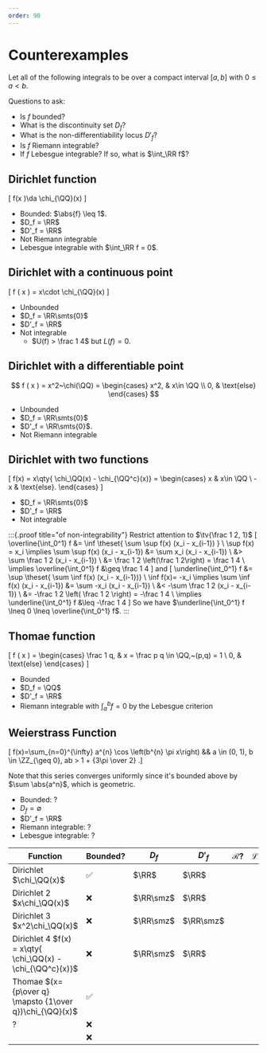 ```yaml
---
order: 90
---
```


# Counterexamples

Let all of the following integrals to be over a compact interval $[a, b]$ with $0 \leq a < b$.

Questions to ask:

- Is $f$ bounded?
- What is the discontinuity set $D_f$? 
- What is the non-differentiability locus $D'_f$?
- Is $f$ Riemann integrable?
- If $f$ Lebesgue integrable? 
  If so, what is $\int_\RR f$?

## Dirichlet function
\[
f(x )\da \chi_{\QQ}(x)
\]

- Bounded: $\abs{f} \leq 1$.
- $D_f = \RR$
- $D'_f = \RR$
- Not Riemann integrable
- Lebesgue integrable with $\int_\RR f = 0$.

## Dirichlet with a continuous point
\[
f ( x ) = x\cdot \chi_{\QQ}(x)
\]

- Unbounded
- $D_f = \RR\smts{0}$
- $D'_f = \RR$
- Not integrable
  - $U(f) > \frac 1 4$ but $L(f) = 0$.

## Dirichlet with a differentiable point
$$
f ( x ) = x^2~\chi(\QQ) = \begin{cases}
x^2, & x\in \QQ \\
0, & \text{else}
\end{cases}
$$

- Unbounded
- $D_f = \RR\smts{0}$
- $D'_f = \RR\smts{0}$.
- Not Riemann integrable

## Dirichlet with two functions

\[
f(x) = 
x\qty{ \chi_\QQ(x) - \chi_{\QQ^c}(x)}
= \begin{cases}
x & x\in \QQ 
\\
-x & \text{else}.
\end{cases}
\]

- $D_f = \RR\smts{0}$
- $D'_f = \RR$
- Not integrable


:::{.proof title="of non-integrability"}
Restrict attention to $\tv{\frac 1 2, 1}$
\[
\overline{\int_0^1} f 
&= \inf \theset{ \sum \sup f(x) (x_i - x_{i-1}) } \\
\sup f(x) = x_i \implies 
\sum \sup f(x) (x_i - x_{i-1}) &= \sum x_i (x_i - x_{i-1}) \\
&> \sum \frac 1 2 (x_i - x_{i-1}) \\
&= \frac 1 2 \left(\frac 1 2\right) = \frac 1 4 \\
\implies \overline{\int_0^1} f &\geq \frac 1 4
\]
and 
\[
\underline{\int_0^1} f 
&= \sup \theset{ \sum \inf f(x) (x_i - x_{i-1})} \\
\inf f(x)= -x_i \implies 
\sum \inf f(x) (x_i - x_{i-1}) 
&= \sum -x_i (x_i - x_{i-1}) \\
&< -\sum \frac 1 2 (x_i - x_{i-1}) \\
&= -\frac 1 2 \left( \frac 1 2 \right) = -\frac 1 4 \\
\implies \underline{\int_0^1} f &\leq -\frac 1 4
\]
So we have $\underline{\int_0^1} f \lneq 0 \lneq \overline{\int_0^1} f$.
:::


## Thomae function
\[
f ( x ) = \begin{cases}
\frac 1 q, & x = \frac p q \in \QQ,~(p,q) = 1 \\
0, & \text{else}
\end{cases}
\]

- Bounded 
- $D_f = \QQ$
- $D'_f = \RR$
- Riemann integrable with $\int_a^b f = 0$ by the Lebesgue criterion


## Weierstrass Function

\[
f(x)=\sum_{n=0}^{\infty} a^{n} \cos \left(b^{n} \pi x\right)
&&
a \in (0, 1), b \in \ZZ_{\geq 0}, ab > 1 + {3\pi \over 2}
.\]

Note that this series converges uniformly since it's bounded above by $\sum \abs{a^n}$, which is geometric.

- Bounded: ?
- $D_f = \emptyset$
- $D'_f = \RR$
- Riemann integrable: ?
- Lebesgue integrable: ?



| Function                                                   | Bounded? | $D_f$     | $D'_f$    | $\mathcal{R}$? | $\mathcal{L}$? |
| ---------------------------------------------------------- | -------- | --------- | --------- | -------------- | -------------- |
| Dirichlet $\chi_\QQ(x)$                                    | ✅       | $\RR$     | $\RR$     |                |                |
| Dirichlet 2 $x\chi_\QQ(x)$                                 | ❌       | $\RR\smz$ | $\RR$     |                |                |
| Dirichlet 3 $x^2\chi_\QQ(x)$                               | ❌       | $\RR\smz$ | $\RR\smz$ |                |                |
| Dirichlet 4 $f(x) = x\qty{ \chi_\QQ(x) - \chi_{\QQ^c}(x)}$ | ❌       | $\RR\smz$ | $\RR$     |                |                |
| Thomae $(x={p\over q} \mapsto {1\over q})\chi_{\QQ}(x)$    | ✅       |           |           |                |                |
| ?                                                          | ❌       |           |           |                |                |
|                                                            | ❌       |           |           |                |                |

